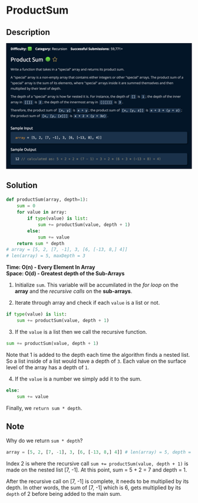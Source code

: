 # ProductSum

## Description

![description](./desc.png)

## Solution

```py
def productSum(array, depth=1):
    sum = 0
    for value in array:
        if type(value) is list:
            sum += productSum(value, depth + 1)
        else:
            sum += value
    return sum * depth
# array = [5, 2, [7, -1], 3, [6, [-13, 8,] 4]]
# len(array) = 5, maxDepth = 3
```

**Time: O(n) - Every Element In Array** <br/>
**Space: O(d) - Greatest depth of the Sub-Arrays** <br/>

1. Initialize `sum`. This variable will be accumilated in the _for loop_ on the **array** and the _recursive calls_ on the **sub-arrays**.

2. Iterate through array and check if each `value` is a list or not.

```py
if type(value) is list:
    sum += productSum(value, depth + 1)
```

3. If the `value` is a list then we call the recursive function.

```py
sum += productSum(value, depth + 1)
```

Note that 1 is added to the depth each time the algorithm finds a nested list. So a list inside of a list would have a depth of `3`. Each value on the surface level of the array has a depth of `1`. <br>

4. If the `value` is a number we simply add it to the sum.

```py
else:
    sum += value
```

Finally, we `return sum * depth`.<br>

## Note

Why do we return `sum * depth`?

```py
array = [5, 2, [7, -1], 3, [6, [-13, 8,] 4]] # len(array) = 5, depth = 3
```

Index 2 is where the recursive call `sum += productSum(value, depth + 1)` is made on the nested list [7, -1]. At this point, sum = 5 + 2 = 7 and depth = 1. <br>

After the recursive call on [7, -1] is complete, it needs to be multiplied by its depth. In other words, the sum of [7, -1] which is 6, gets multiplied by its `depth` of 2 before being added to the main sum.
